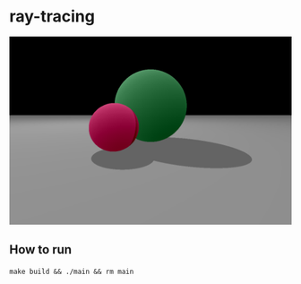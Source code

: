 # ray-tracing

<img src="https://github.com/Egor200313/ray-tracing/blob/master/texture.png" title="Current result">

## How to run

`make build && ./main && rm main`
